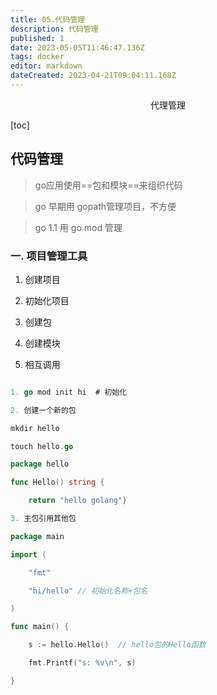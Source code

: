 ```yaml
---
title: 05.代码管理
description: 代码管理
published: 1
date: 2023-05-05T11:46:47.136Z
tags: docker
editor: markdown
dateCreated: 2023-04-21T09:04:11.168Z
---
```


<center>代理管理</center>

[toc]

## 代码管理

> go应用使用==包和模块==来组织代码

> go 早期用 gopath管理项目，不方便


> go 1.1 用 go mod 管理

### 一. 项目管理工具

1. 创建项目

2. 初始化项目

3. 创建包

4. 创建模块

5. 相互调用

```go

1. go mod init hi  # 初始化

2. 创建一个新的包

mkdir hello 

touch hello.go

package hello

func Hello() string {

	return "hello golang"}

3. 主包引用其他包

package main

import (

	"fmt"

	"hi/hello" // 初始化名称+包名

)

func main() {

	s := hello.Hello()  // hello包的Hello函数

	fmt.Printf("s: %v\n", s)

}

```